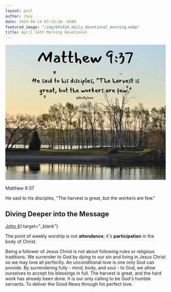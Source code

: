 ```yaml
---
layout: post
author: Joey
date: 2024-04-14 07:18:28 -0500
featured_image: "/img/041424_daily_devotional_morning.webp"
title: April 14th Morning Devotional
---
```


[![April 14th 2024 - Morning Devotional](/img/041424_daily_devotional_morning.webp)](/img/041424_daily_devotional_morning.webp)

Matthew 9:37    

He said to his disciples, "The harvest is great, but the workers are few."

## Diving Deeper into the Message

[John 4](https://www.biblegateway.com/passage/?search=John%204&version=NIV){:target="_blank"}

The point of weekly worship is not **attendance**; it's **participation** in the body of Christ.

Being a follower of Jesus Christ is not about following rules or religious traditions. We surrender to God by dying to our sin and living in Jesus Christ so we may love all perfectly. An unconditional love is one only God can provide. By surrendering fully - mind, body, and soul - to God, we allow ourselves to accept his blessings in full. The harvest is great, and the hard work has already been done. It is our only calling to be God's humble servants. To deliver the Good News through his perfect love.